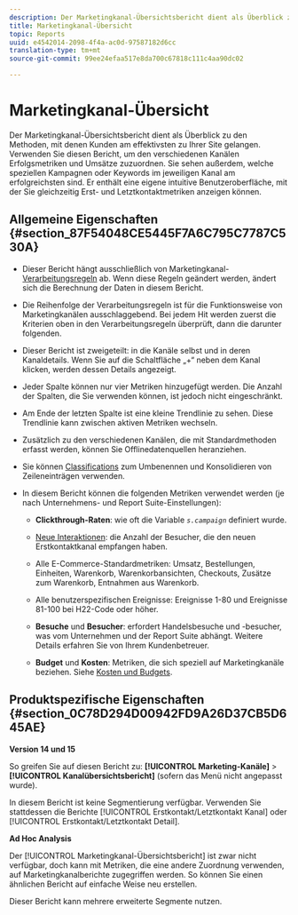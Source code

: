 ```yaml
---
description: Der Marketingkanal-Übersichtsbericht dient als Überblick zu den Methoden, mit denen Kunden am effektivsten zu Ihrer Site gelangen. Verwenden Sie diesen Bericht, um den verschiedenen Kanälen Erfolgsmetriken und Umsätze zuzuordnen. Sie sehen außerdem, welche speziellen Kampagnen oder Keywords im jeweiligen Kanal am erfolgreichsten sind. Er enthält eine eigene intuitive Benutzeroberfläche, mit der Sie gleichzeitig Erst- und Letztkontaktmetriken anzeigen können.
title: Marketingkanal-Übersicht
topic: Reports
uuid: e4542014-2098-4f4a-ac0d-97587182d6cc
translation-type: tm+mt
source-git-commit: 99ee24efaa517e8da700c67818c111c4aa90dc02

---
```



# Marketingkanal-Übersicht

Der Marketingkanal-Übersichtsbericht dient als Überblick zu den Methoden, mit denen Kunden am effektivsten zu Ihrer Site gelangen. Verwenden Sie diesen Bericht, um den verschiedenen Kanälen Erfolgsmetriken und Umsätze zuzuordnen. Sie sehen außerdem, welche speziellen Kampagnen oder Keywords im jeweiligen Kanal am erfolgreichsten sind. Er enthält eine eigene intuitive Benutzeroberfläche, mit der Sie gleichzeitig Erst- und Letztkontaktmetriken anzeigen können.

## Allgemeine Eigenschaften {#section_87F54048CE5445F7A6C795C7787C530A}

* Dieser Bericht hängt ausschließlich von Marketingkanal-[Verarbeitungsregeln](https://marketing.adobe.com/resources/help/en_US/mchannel/c_channels_rules.html) ab. Wenn diese Regeln geändert werden, ändert sich die Berechnung der Daten in diesem Bericht.
* Die Reihenfolge der Verarbeitungsregeln ist für die Funktionsweise von Marketingkanälen ausschlaggebend. Bei jedem Hit werden zuerst die Kriterien oben in den Verarbeitungsregeln überprüft, dann die darunter folgenden.
* Dieser Bericht ist zweigeteilt: in die Kanäle selbst und in deren Kanaldetails. Wenn Sie auf die Schaltfläche „+“ neben dem Kanal klicken, werden dessen Details angezeigt.
* Jeder Spalte können nur vier Metriken hinzugefügt werden. Die Anzahl der Spalten, die Sie verwenden können, ist jedoch nicht eingeschränkt.
* Am Ende der letzten Spalte ist eine kleine Trendlinie zu sehen. Diese Trendlinie kann zwischen aktiven Metriken wechseln.
* Zusätzlich zu den verschiedenen Kanälen, die mit Standardmethoden erfasst werden, können Sie Offlinedatenquellen heranziehen.
* Sie können [Classifications](https://marketing.adobe.com/resources/help/en_US/mchannel/t_classifications.html) zum Umbenennen und Konsolidieren von Zeileneinträgen verwenden.
* In diesem Bericht können die folgenden Metriken verwendet werden (je nach Unternehmens- und Report Suite-Einstellungen):

   * **Clickthrough-Raten**: wie oft die Variable *`s.campaign`* definiert wurde.

   * [Neue Interaktionen](https://marketing.adobe.com/resources/help/en_US/mchannel/t_visitor_engagement.html): die Anzahl der Besucher, die den neuen Erstkontaktkanal empfangen haben.
   * Alle E-Commerce-Standardmetriken: Umsatz, Bestellungen, Einheiten, Warenkorb, Warenkorbansichten, Checkouts, Zusätze zum Warenkorb, Entnahmen aus Warenkorb.
   * Alle benutzerspezifischen Ereignisse: Ereignisse 1-80 und Ereignisse 81-100 bei H22-Code oder höher.
   * **Besuche** und **Besucher**: erfordert Handelsbesuche und -besucher, was vom Unternehmen und der Report Suite abhängt. Weitere Details erfahren Sie von Ihrem Kundenbetreuer.

   * **Budget** und **Kosten**: Metriken, die sich speziell auf Marketingkanäle beziehen. Siehe [Kosten und Budgets](https://marketing.adobe.com/resources/help/en_US/mchannel/c_overview_budget.html).

## Produktspezifische Eigenschaften {#section_0C78D294D00942FD9A26D37CB5D645AE}

**Version 14 und 15**

So greifen Sie auf diesen Bericht zu: **[!UICONTROL Marketing-Kanäle]** &gt; **[!UICONTROL Kanalübersichtsbericht]** (sofern das Menü nicht angepasst wurde).

In diesem Bericht ist keine Segmentierung verfügbar. Verwenden Sie stattdessen die Berichte [!UICONTROL Erstkontakt/Letztkontakt Kanal] oder [!UICONTROL Erstkontakt/Letztkontakt Detail].

**Ad Hoc Analysis**

Der [!UICONTROL Marketingkanal-Übersichtsbericht] ist zwar nicht verfügbar, doch kann mit Metriken, die eine andere Zuordnung verwenden, auf Marketingkanalberichte zugegriffen werden. So können Sie einen ähnlichen Bericht auf einfache Weise neu erstellen.

Dieser Bericht kann mehrere erweiterte Segmente nutzen.
